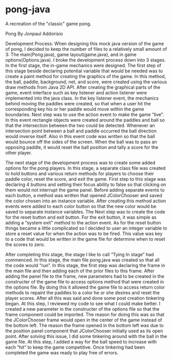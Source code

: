 # pong-java
A recreation of the "classic" game pong.


Pong
By Jonpaul Addorisio
 

Development Process:
	When designing this mock java version of the game of pong, I decided to keep the number of files to a relatively small amount of 3: The main(Pong.java), game layout(game.java), and in game options(Options.java). I broke the development process down into 3 stages. In the first stage, the in-game mechanics were designed. The first step of this stage beside declaring potential variable that would be needed was to create a paint method for creating the graphics of the game. In this method, the ball, paddle, background, net, and score, were created using the various draw methods from Java 2D API. After creating the graphical parts of the game, event interface such as key listener and action listener were implemented into the java class. In the key listener event, the mechanics behind moving the paddles were created, so that when a user hit the corresponding key his or her paddle would move within the game boundaries. Next step was to use the action event to make the game “live”. In this event rectangle objects were created around the paddles and ball so that the intersection between the two could be detected. Whenever an intersection point between a ball and paddle occurred the ball direction would inverse itself. Also in this event code was written so that the ball would bounce off the sides of the screen. When the ball was to pass an opposing paddle, it would reset the ball position and tally a score for the other player.
	
	
The next stage of the development process was to create some added options for the pong players. In this stage, a separate class file was created to hold buttons and various return methods for players to choose their paddle color, reset the score, and exit the game. First step to this stage was declaring 4 buttons and setting their focus ability to false so that clicking on them would not interrupt the game panel. Before adding separate events to each button, a method was written that opened JColorChooser and saved the color chosen into an instance variable. After creating this method action events were added to each color button so that the new color would be saved to separate instance variables. The Next step was to create the code for the reset button and exit button. For the exit button, it was simple as adding a “system exit” method to the action event. As for the reset button things became a little complicated so I decided to user an integer variable to store a reset value for when the action was to be fired. This value was key to a code that would be written in the game file for determine when to reset the scores to zero.

After completing this stage, the stage I like to call “Tying In stage” had commenced. In this stage, the main file pong.java was created so that all the code would “run”. In this stage, the first step was declaring the frame in the main file and then adding each of the prior files to this frame. After adding the panel file to the frame, new parameters had to be created in the constructer of the game file to access options method that were created in the options file. By doing this it allowed the game file to access return color methods to repaint the paddles to a color he or she desires and reset the player scores. After all this was said and done some post creation tinkering began. At this step, I reviewed my code to see what I could make better. I created a new parameter in the constructer of the options file so that the frame component could be imported. The reason for doing this was so that the JColorChooser frame would open in the center of the game instead of the bottom left. The reason the frame opened in the bottom left was due to the position panel component that JColorChooser initially used as its open point. After solving this issue, I did some tinkering around with the ball in the game file. At this step, I added a way for the ball speed to increase with each “hit” to keep the game competitive. Once tinkering had been completed the game was ready to play free of errors.
